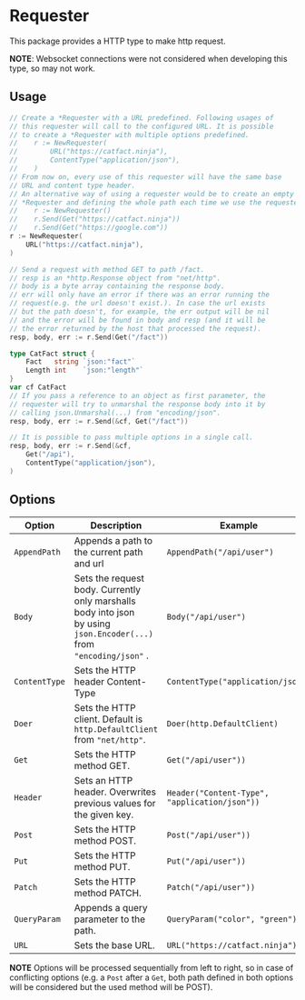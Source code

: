 # Requester

This package provides a HTTP type to make http request.

**NOTE**: Websocket connections were not considered when developing this type, so may not work.

## Usage

```Go
// Create a *Requester with a URL predefined. Following usages of
// this requester will call to the configured URL. It is possible
// to create a *Requester with multiple options predefined.
//    r := NewRequester(
//        URL("https://catfact.ninja"),
//        ContentType("application/json"),
//    )
// From now on, every use of this requester will have the same base
// URL and content type header.
// An alternative way of using a requester would be to create an empty
// *Requester and defining the whole path each time we use the requester.
//    r := NewRequester()
//    r.Send(Get("https://catfact.ninja"))
//    r.Send(Get("https://google.com"))
r := NewRequester(
    URL("https://catfact.ninja"),
)

// Send a request with method GET to path /fact.
// resp is an *http.Response object from "net/http".
// body is a byte array containing the response body.
// err will only have an error if there was an error running the
// request(e.g. the url doesn't exist.). In case the url exists
// but the path doesn't, for example, the err output will be nil
// and the error will be found in body and resp (and it will be
// the error returned by the host that processed the request).
resp, body, err := r.Send(Get("/fact"))

type CatFact struct {
    Fact   string `json:"fact"`
    Length int    `json:"length"`
}
var cf CatFact
// If you pass a reference to an object as first parameter, the
// requester will try to unmarshal the response body into it by
// calling json.Unmarshal(...) from "encoding/json".
resp, body, err := r.Send(&cf, Get("/fact"))

// It is possible to pass multiple options in a single call.
resp, body, err := r.Send(&cf,
    Get("/api"),
    ContentType("application/json"),
)
```

## Options

| Option        | Description                                                                                                               | Example                                       |
| ------------- | ------------------------------------------------------------------------------------------------------------------------- | --------------------------------------------- |
| `AppendPath`  | Appends a path to the current path and url                                                                                | `AppendPath("/api/user")`                     |
| `Body`        | Sets the request body. Currently only marshalls body into json <br> by using `json.Encoder(...)` from `"encoding/json"` . | `Body("/api/user")`                           |
| `ContentType` | Sets the HTTP header Content-Type                                                                                         | `ContentType("application/json")`             |
| `Doer`        | Sets the HTTP client. Default is `http.DefaultClient` from `"net/http"`.                                                  | `Doer(http.DefaultClient)`                    |
| `Get`         | Sets the HTTP method GET.                                                                                                 | `Get("/api/user"))`                           |
| `Header`      | Sets an HTTP header. Overwrites previous values for the given key.                                                        | `Header("Content-Type", "application/json"))` |
| `Post`        | Sets the HTTP method POST.                                                                                                | `Post("/api/user"))`                          |
| `Put`         | Sets the HTTP method PUT.                                                                                                 | `Put("/api/user"))`                           |
| `Patch`       | Sets the HTTP method PATCH.                                                                                               | `Patch("/api/user"))`                         |
| `QueryParam`  | Appends a query parameter to the path.                                                                                    | `QueryParam("color", "green")`                |
| `URL`         | Sets the base URL.                                                                                                        | `URL("https://catfact.ninja")`                |

**NOTE** Options will be processed sequentially from left to right, so in case of conflicting options (e.g. a `Post` after a `Get`, both path defined in both options will be considered but the used method will be POST).

